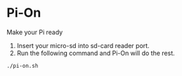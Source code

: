 # Pi-On
Make your Pi ready

1. Insert your micro-sd into sd-card reader port.
2. Run the following command and Pi-On will do the rest.

```sh
./pi-on.sh
```
